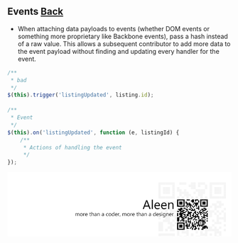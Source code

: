 ## Events [**Back**](./../README.md)

- When attaching data payloads to events (whether DOM events or something more proprietary like Backbone events), pass a hash instead of a raw value. This allows a subsequent contributor to add more data to the event payload without finding and updating every handler for the event.

```js
/**
 * bad
 */
$(this).trigger('listingUpdated', listing.id);

/**
 * Event
 */
$(this).on('listingUpdated', function (e, listingId) {
    /**
     * Actions of handling the event
     */
});

```

<a href="http://aleen42.github.io/" target="_blank" ><img src="./../pic/tail.gif"></a>
